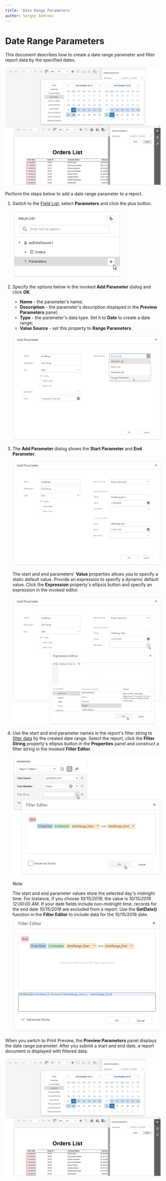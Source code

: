 ```yaml
---
title: 'Date Range Parameters'
author: Sergey Andreev
---
```

# Date Range Parameters

This document describes how to create a date range parameter and filter report data by the specified dates.

![](../../../../images/eurd-web-use-date-ranges-parameters-panel.png)

Perform the steps below to add a date range parameter to a report.

1. Switch to the [Field List](../../report-designer-tools/ui-panels/field-list.md), select **Parameters** and click the plus button.

    ![](../../../../images/eurd-web-use-date-ranges-design-add-param.png)

1. Specify the options below in the invoked **Add Parameter** dialog and click **OK**.

    - **Name** - the parameter's name;
    - **Description** - the parameter's description displayed in the **Preview Parameters** panel;
    - **Type** - the parameter's data type. Set it to **Date** to create a date range;
    - **Value Source** - set this property to **Range Parameters**.

    ![](../../../../images/eurd-web-use-date-ranges-design-add-param-dialog.png)

1. The **Add Parameter** dialog shows the **Start Parameter** and **End Parameter**.

    ![](../../../../images/eurd-web-use-date-ranges-design-configure-subparam.png)

    The start and end parameters' **Value** properties allows you to specify a static default value. Provide an expression to specify a dynamic default value. Click the **Expression** property's ellipsis button and specify an expression in the invoked editor.

    ![](../../../../images/eurd-web-use-date-ranges-design-value-expression.png)

1. Use the start and end parameter names in the report's filter string to [filter data](../filter-data/filter-data-at-the-report-level.md) by the created date range. Select the report, click the **Filter String** property's ellipsis button in the **Properties** panel and construct a filter string in the invoked **Filter Editor**.

    ![](../../../../images/eurd-web-use-date-ranges-filterstring.png)

    > [!NOTE]
    > The start and end parameter values store the selected day's midnight time. For instance, if you choose _10/15/2019_, the value is _10/15/2019 12:00:00 AM_. If your date fields include non-midnight time, records for the end date _10/15/2019_ are excluded from a report. Use the **GetDate()** function in the **Filter Editor** to include data for the 10/15/2019 date.  
    > ![](../../../../images/eurd-web-use-date-ranges-filterstring-getdate.png)

When you switch to Print Preview, the **Preview Parameters** panel displays the date range parameter. After you submit a start and end date, a report document is displayed with filtered data.

![](../../../../images/eurd-web-use-date-ranges-parameters-panel.png)
